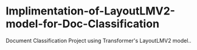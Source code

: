 # Implimentation-of-LayoutLMV2-model-for-Doc-Classification
Document Classification Project using Transformer's LayoutLMV2 model..